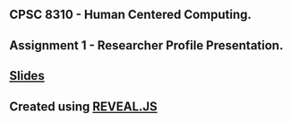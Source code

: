 ## CPSC 8310 - Human Centered Computing.
## Assignment 1 - Researcher Profile Presentation.

## [Slides](https://richyraj.github.io/cpsc-83210-profile/)
## Created using [REVEAL.JS](https://revealjs.com/#/)
